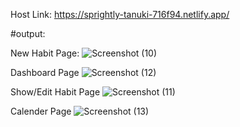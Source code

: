 Host Link: https://sprightly-tanuki-716f94.netlify.app/

#output: 

New Habit Page:
![Screenshot (10)](https://user-images.githubusercontent.com/62029214/212398218-0b864f2c-2924-41ed-be18-f5596d166de8.png)

Dashboard Page
![Screenshot (12)](https://user-images.githubusercontent.com/62029214/212398259-c57de135-313b-4eee-9b3b-045d5c48653f.png)

Show/Edit Habit Page
![Screenshot (11)](https://user-images.githubusercontent.com/62029214/212398281-d5635dca-d7eb-4bcd-a773-0afb424e3de0.png)

Calender Page
![Screenshot (13)](https://user-images.githubusercontent.com/62029214/212398293-91b8ec4f-302e-46d7-93b5-62f9c0f12cb4.png)
